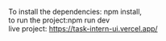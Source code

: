 To install the dependencies: npm install,                                                                                                                                    
to run the project:npm run dev                                                                                                                                                
live project: https://task-intern-ui.vercel.app/

